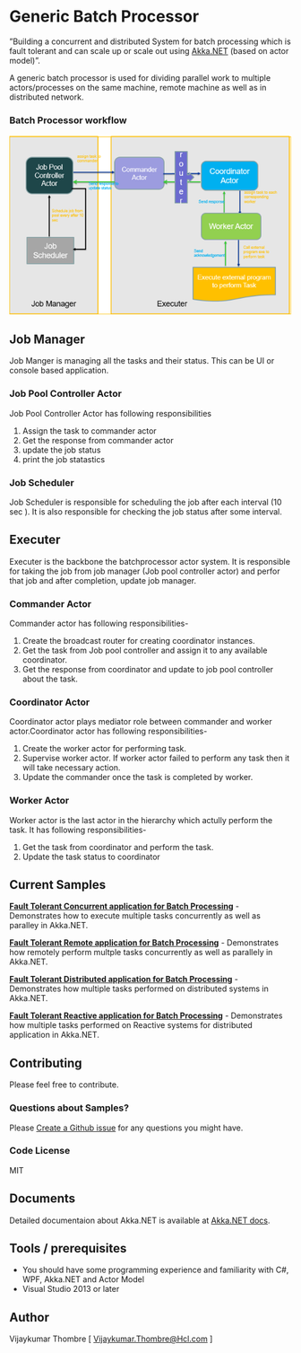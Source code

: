 # Generic Batch Processor
”Building a concurrent and distributed System for batch processing which is fault tolerant and can scale up or scale out using [Akka.NET](http://getakka.net/ "Akka.NET - .NET distributed actor framework") (based on actor model)”. 

A generic batch processor is used for dividing parallel work to multiple actors/processes on the same machine, remote machine as well as in distributed network.

### Batch Processor workflow

![Image of Workflow](https://github.com/ERS-HCL/Generic-Batch-Processor/blob/master/workflow.PNG)


## Job Manager
Job Manger is managing all the tasks and their status. This can be UI or console based application.
### Job Pool Controller Actor
Job Pool Controller Actor has following responsibilities
1. Assign the task to commander actor
2. Get the response from commander actor
3. update the job status
4. print the job statastics
 
### Job Scheduler
Job Scheduler is responsible for scheduling the job after each interval (10 sec ). It is also responsible for checking the job status after some interval.


## Executer
Executer is the backbone the batchprocessor actor system. It is responsible for taking the job from job manager (Job pool controller actor) and perfor that job and after completion, update job manager.
### Commander Actor
Commander actor has following responsibilities-
1. Create the broadcast router for creating coordinator instances.
2. Get the task from Job pool controller and assign it to any available coordinator.
3. Get the response from coordinator and update to job pool controller about the task.

### Coordinator Actor
Coordinator actor plays mediator role between commander and worker actor.Coordinator actor has following responsibilities-
1. Create the worker actor for performing task.
2. Supervise worker actor. If worker actor failed to perform any task then it will take necessary action.
3. Update the commander once the task is completed by worker.


### Worker Actor
Worker actor is the last actor in the hierarchy which actully perform the task. It has following responsibilities-
1. Get the task from coordinator and perform the task.
2. Update the task status to coordinator

## Current Samples
**[Fault Tolerant Concurrent application for Batch Processing](/Concurrent-Application/)** - Demonstrates how to execute multiple tasks concurrently as well as paralley in Akka.NET.

**[Fault Tolerant Remote application for Batch Processing](/Remote-Application/)** - Demonstrates how remotely perform multple tasks concurrently as well as parallely in Akka.NET. 

**[Fault Tolerant Distributed application for Batch Processing](/Distributed-Application/)** - Demonstrates how multiple  tasks performed on distributed systems in Akka.NET. 

**[Fault Tolerant Reactive application for Batch Processing](/Reactive-Application/)** - Demonstrates how multiple tasks performed on Reactive systems for distributed application in Akka.NET. 


## Contributing

Please feel free to contribute.

### Questions about Samples?

Please [Create a Github issue](https://github.com/ERS-HCL/Generic-Batch-Processor/issues) for any questions you might have.

### Code License
MIT


## Documents
Detailed documentaion about Akka.NET is available at [Akka.NET docs](http://getakka.net/).

## Tools / prerequisites
- You should have some programming experience and familiarity with C#, WPF, Akka.NET and Actor Model
- Visual Studio 2013 or later

## Author
Vijaykumar Thombre
[ Vijaykumar.Thombre@Hcl.com ]